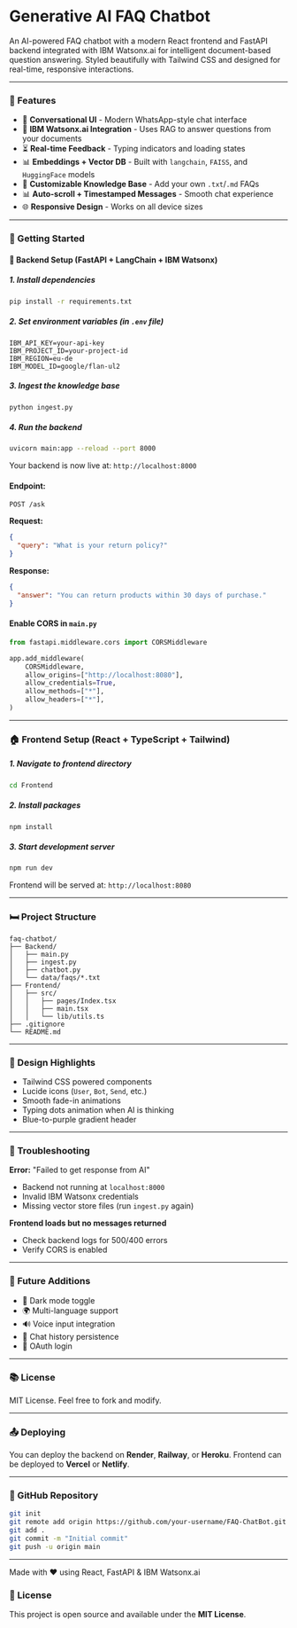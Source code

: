 #  Generative AI FAQ Chatbot

An AI-powered FAQ chatbot with a modern React frontend and FastAPI backend integrated with IBM Watsonx.ai for intelligent document-based question answering. Styled beautifully with Tailwind CSS and designed for real-time, responsive interactions.

---

### 🌟 Features

* 💬 **Conversational UI** - Modern WhatsApp-style chat interface
* 🤖 **IBM Watsonx.ai Integration** - Uses RAG to answer questions from your documents
* ⏳ **Real-time Feedback** - Typing indicators and loading states
* 📊 **Embeddings + Vector DB** - Built with `langchain`, `FAISS`, and `HuggingFace` models
* 🔧 **Customizable Knowledge Base** - Add your own `.txt`/`.md` FAQs
* 📊 **Auto-scroll + Timestamped Messages** - Smooth chat experience
* 🌐 **Responsive Design** - Works on all device sizes

---

### 🚀 Getting Started

#### 🚧 Backend Setup (FastAPI + LangChain + IBM Watsonx)

##### 1. Install dependencies

```bash
pip install -r requirements.txt
```

##### 2. Set environment variables (in `.env` file)

```env
IBM_API_KEY=your-api-key
IBM_PROJECT_ID=your-project-id
IBM_REGION=eu-de
IBM_MODEL_ID=google/flan-ul2
```

##### 3. Ingest the knowledge base

```bash
python ingest.py
```

##### 4. Run the backend

```bash
uvicorn main:app --reload --port 8000
```

Your backend is now live at: `http://localhost:8000`

#### Endpoint:

`POST /ask`

**Request:**

```json
{
  "query": "What is your return policy?"
}
```

**Response:**

```json
{
  "answer": "You can return products within 30 days of purchase."
}
```

#### Enable CORS in `main.py`

```python
from fastapi.middleware.cors import CORSMiddleware

app.add_middleware(
    CORSMiddleware,
    allow_origins=["http://localhost:8080"],
    allow_credentials=True,
    allow_methods=["*"],
    allow_headers=["*"],
)
```

---

### 🏠 Frontend Setup (React + TypeScript + Tailwind)

##### 1. Navigate to frontend directory

```bash
cd Frontend
```

##### 2. Install packages

```bash
npm install
```

##### 3. Start development server

```bash
npm run dev
```

Frontend will be served at: `http://localhost:8080`

---

### 🛏️ Project Structure

```
faq-chatbot/
├── Backend/
│   ├── main.py
│   ├── ingest.py
│   ├── chatbot.py
│   └── data/faqs/*.txt
├── Frontend/
│   ├── src/
│   │   ├── pages/Index.tsx
│   │   ├── main.tsx
│   │   └── lib/utils.ts
├── .gitignore
└── README.md
```

---

### 🎨 Design Highlights

* Tailwind CSS powered components
* Lucide icons (`User`, `Bot`, `Send`, etc.)
* Smooth fade-in animations
* Typing dots animation when AI is thinking
* Blue-to-purple gradient header

---

### 🚨 Troubleshooting

**Error:** "Failed to get response from AI"

* Backend not running at `localhost:8000`
* Invalid IBM Watsonx credentials
* Missing vector store files (run `ingest.py` again)

**Frontend loads but no messages returned**

* Check backend logs for 500/400 errors
* Verify CORS is enabled

---

### 🦄 Future Additions

* 🌚 Dark mode toggle
* 🌍 Multi-language support
* 🔊 Voice input integration
* 📰 Chat history persistence
* 🔗 OAuth login

---

### 📚 License

MIT License. Feel free to fork and modify.

---

### 📤 Deploying

You can deploy the backend on **Render**, **Railway**, or **Heroku**.
Frontend can be deployed to **Vercel** or **Netlify**.

---

### 🔗 GitHub Repository

```bash
git init
git remote add origin https://github.com/your-username/FAQ-ChatBot.git
git add .
git commit -m "Initial commit"
git push -u origin main
```

---

Made with ❤️ using React, FastAPI & IBM Watsonx.ai


### 📄 License

This project is open source and available under the **MIT License**.
